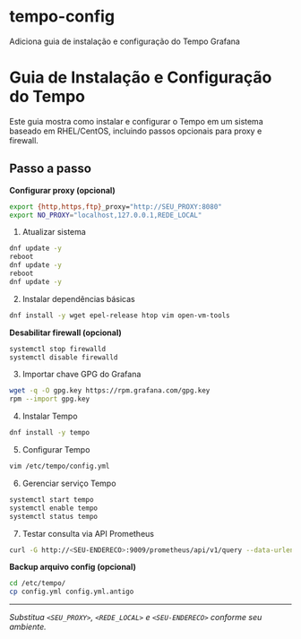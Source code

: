 # tempo-config
Adiciona guia de instalação e configuração do Tempo Grafana

# Guia de Instalação e Configuração do Tempo

Este guia mostra como instalar e configurar o Tempo em um sistema baseado em RHEL/CentOS, incluindo passos opcionais para proxy e firewall.

## Passo a passo

**Configurar proxy (opcional)**

```bash
export {http,https,ftp}_proxy="http://SEU_PROXY:8080"
export NO_PROXY="localhost,127.0.0.1,REDE_LOCAL"
```

1. Atualizar sistema

```bash
dnf update -y
reboot
dnf update -y
reboot
dnf update -y
```

2. Instalar dependências básicas

```bash
dnf install -y wget epel-release htop vim open-vm-tools
```

**Desabilitar firewall (opcional)**

```bash
systemctl stop firewalld
systemctl disable firewalld
```

3. Importar chave GPG do Grafana

```bash
wget -q -O gpg.key https://rpm.grafana.com/gpg.key
rpm --import gpg.key
```

4. Instalar Tempo

```bash
dnf install -y tempo
```

5. Configurar Tempo

```bash
vim /etc/tempo/config.yml
```

6. Gerenciar serviço Tempo

```bash
systemctl start tempo
systemctl enable tempo
systemctl status tempo
```

7. Testar consulta via API Prometheus

```bash
curl -G http://<SEU-ENDERECO>:9009/prometheus/api/v1/query --data-urlencode 'query=traces_service_graph_request_total'
```

**Backup arquivo config (opcional)**

```bash
cd /etc/tempo/
cp config.yml config.yml.antigo
```

---

*Substitua `<SEU_PROXY>`, `<REDE_LOCAL>` e `<SEU-ENDERECO>` conforme seu ambiente.*
